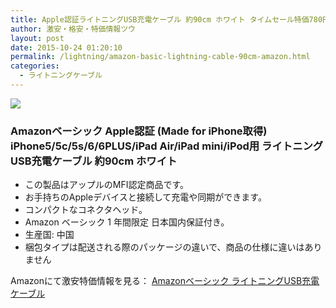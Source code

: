 ```yaml
---
title: Apple認証ライトニングUSB充電ケーブル 約90cm ホワイト タイムセール特価780円！送料無料！
author: 激安・格安・特価情報ツウ
layout: post
date: 2015-10-24 01:20:10
permalink: /lightning/amazon-basic-lightning-cable-90cm-amazon.html
categories:
  - ライトニングケーブル
---
```

<div class="img-bg2 img_L">
  <a rel="nofollow" href="http://www.amazon.co.jp/gp/product/B00NH13W2W/ref=as_li_tf_il?ie=UTF8&camp=247&creative=1211&creativeASIN=B00NH13W2W&linkCode=as2&tag=tokkajohotsu-22"><img border="0" src="http://ws-fe.amazon-adsystem.com/widgets/q?_encoding=UTF8&ASIN=B00NH13W2W&Format=_SL250_&ID=AsinImage&MarketPlace=JP&ServiceVersion=20070822&WS=1&tag=tokkajohotsu-22" ></a><img src="http://ir-jp.amazon-adsystem.com/e/ir?t=tokkajohotsu-22&l=as2&o=9&a=B00NH13W2W" width="1" height="1" border="0" alt="" style="border:none !important; margin:0px !important;" />
</div>

### Amazonベーシック Apple認証 (Made for iPhone取得) iPhone5/5c/5s/6/6PLUS/iPad Air/iPad mini/iPod用 ライトニングUSB充電ケーブル 約90cm ホワイト
<!--more-->

* この製品はアップルのMFI認定商品です。
* お手持ちのAppleデバイスと接続して充電や同期ができます。
* コンパクトなコネクタヘッド。
* Amazon ベーシック 1 年間限定 日本国内保証付き。
* 生産国: 中国
* 梱包タイプは配送される際のパッケージの違いで、商品の仕様に違いはありません

Amazonにて激安特価情報を見る： <a href="http://www.amazon.co.jp/gp/product/B012N51N96/ref=as_li_qf_sp_asin_il?ie=UTF8&camp=247&creative=1211&creativeASIN=B012N51N96&linkCode=as2&tag=tokkajohotsu-22" target="_blank"><span class="fs150p">Amazonベーシック ライトニングUSB充電ケーブル</span></a>